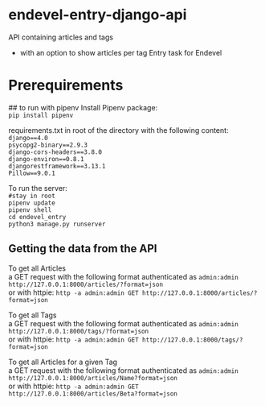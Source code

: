 # endevel-entry-django-api
 
API containing articles and tags 
 - with an option to show articles per tag
Entry task for Endevel

# Prerequirements

## to run with pipenv
Install Pipenv package: <br>
`pip install pipenv`<br/>

requirements.txt in root of the directory with the following content:<br>
`django==4.0`<br/>
`psycopg2-binary==2.9.3`<br/>
`django-cors-headers==3.8.0`<br/>
`django-environ==0.8.1`<br/>
`djangorestframework==3.13.1`<br/>
`Pillow==9.0.1`<br/>

To run the server: <br>
`#stay in root`<br/>
`pipenv update`<br/>
`pipenv shell`<br/>
`cd endevel_entry`<br/>
`python3 manage.py runserver`<br/>

## Getting the data from the API



To get all Articles <br>
a GET request with the following format authenticated as `admin:admin` <br>
`http://127.0.0.1:8000/articles/?format=json` <br>
or with httpie: `http -a admin:admin GET http://127.0.0.1:8000/articles/?format=json`


To get all Tags <br>
a GET request with the following format authenticated as `admin:admin`<br>
`http://127.0.0.1:8000/tags/?format=json` <br>
or with httpie: `http -a admin:admin GET http://127.0.0.1:8000/tags/?format=json`


To get all Articles for a given Tag <br>
a GET request with the following format authenticated as `admin:admin`<br>
`http://127.0.0.1:8000/articles/Name?format=json` <br>
or with httpie: `http -a admin:admin GET http://127.0.0.1:8000/articles/Beta?format=json`




